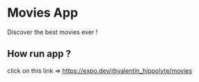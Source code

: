 # Movies App 

Discover the best movies ever ! 

## How run app ? 

click on this link =>  https://expo.dev/@valentin_hippolyte/movies
